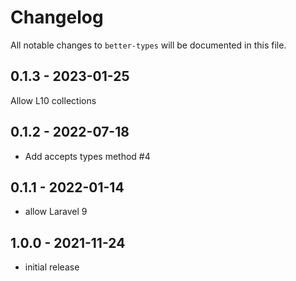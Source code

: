 # Changelog

All notable changes to `better-types` will be documented in this file.

## 0.1.3 - 2023-01-25

Allow L10 collections

## 0.1.2 - 2022-07-18

- Add accepts types method #4

## 0.1.1 - 2022-01-14

- allow Laravel 9

## 1.0.0 - 2021-11-24

- initial release
